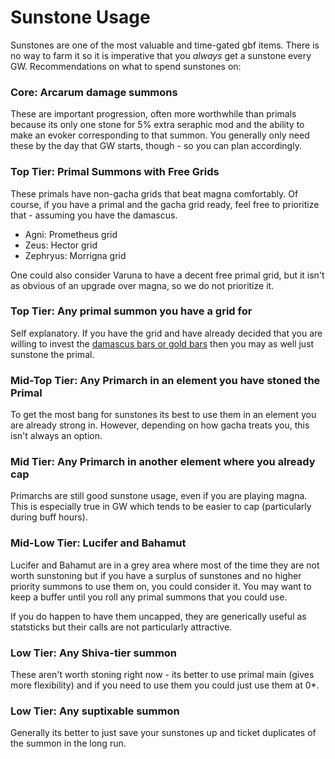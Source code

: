 # Sunstone Usage

Sunstones are one of the most valuable and time-gated gbf items. There is no way to farm it so it is imperative that you *always* get a sunstone every GW. Recommendations on what to spend sunstones on:

### Core: Arcarum damage summons

These are important progression, often more worthwhile than primals because its only one stone for 5% extra seraphic mod and the ability to make an evoker corresponding to that summon. You generally only need these by the day that GW starts, though - so you can plan accordingly.

### Top Tier: Primal Summons with Free Grids

These primals have non-gacha grids that beat magna comfortably. Of course, if you have a primal and the gacha grid ready, feel free to prioritize that - assuming you have the damascus.
- Agni: Prometheus grid
- Zeus: Hector grid
- Zephryus: Morrigna grid

One could also consider Varuna to have a decent free primal grid, but it isn't as obvious of an upgrade over magna, so we do not prioritize it.

### Top Tier: Any primal summon you have a grid for

Self explanatory. If you have the grid and have already decided that you are willing to invest the [damascus bars or gold bars](resource_usage/damascus.md) then you may as well just sunstone the primal.

### Mid-Top Tier: Any Primarch in an element you have stoned the Primal

To get the most bang for sunstones its best to use them in an element you are already strong in. However, depending on how gacha treats you, this isn't always an option.

### Mid Tier: Any Primarch in another element where you already cap

Primarchs are still good sunstone usage, even if you are playing magna. This is especially true in GW which tends to be easier to cap (particularly during buff hours).

### Mid-Low Tier: Lucifer and Bahamut

Lucifer and Bahamut are in a grey area where most of the time they are not worth sunstoning but if you have a surplus of sunstones and no higher priority summons to use them on, you could consider it. You may want to keep a buffer until you roll any primal summons that you could use.

If you do happen to have them uncapped, they are generically useful as statsticks but their calls are not particularly attractive.

### Low Tier: Any Shiva-tier summon

These aren't worth stoning right now - its better to use primal main (gives more flexibility) and if you need to use them you could just use them at 0*.

### Low Tier: Any suptixable summon

Generally its better to just save your sunstones up and ticket duplicates of the summon in the long run.
